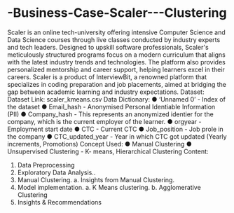 # -Business-Case-Scaler---Clustering

Scaler is an online tech-university offering intensive Computer Science and Data Science
courses through live classes conducted by industry experts and tech leaders. Designed to
upskill software professionals, Scaler's meticulously structured programs focus on a modern
curriculum that aligns with the latest industry trends and technologies. The platform also
provides personalized mentorship and career support, helping learners excel in their careers.
Scaler is a product of InterviewBit, a renowned platform that specializes in coding preparation
and job placements, aimed at bridging the gap between academic learning and industry
expectations.
Dataset:
Dataset Link: scaler_kmeans.csv
Data Dictionary:
● ‘Unnamed 0’ - Index of the dataset
● Email_hash - Anonymised Personal Identiable Information (PII)
● Company_hash - This represents an anonymized identier for the company, which is the
current employer of the learner.
● orgyear - Employment start date
● CTC - Current CTC
● Job_position - Job prole in the company
● CTC_updated_year - Year in which CTC got updated (Yearly increments, Promotions)
Concept Used:
● Manual Clustering
● Unsupervised Clustering - K- means, Hierarchical Clustering
Content:
1. Data Preprocessing
2. Exploratory Data Analysis..
3. Manual Clustering.
a. Insights from Manual Clustering.
4. Model implementation.
a. K Means clustering.
b. Agglomerative Clustering
5. Insights & Recommendations
